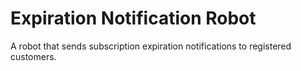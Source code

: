 # Expiration Notification Robot

A robot that sends subscription expiration notifications to registered customers.
